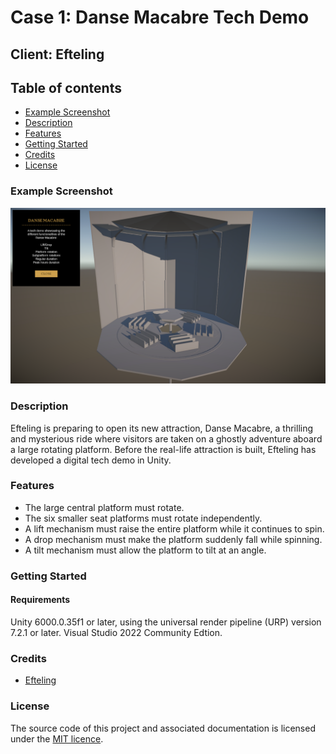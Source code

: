 # Case 1: Danse Macabre Tech Demo
## Client: Efteling

## Table of contents
- [Example Screenshot](#example-screenshot)
- [Description](#description)
- [Features](#features)
- [Getting Started](#getting-started)
- [Credits](#credits)
- [License](#license) 

### Example Screenshot
![alt text](Assets/Images/dansemacabre-screencap-01.png)
    
### Description
Efteling is preparing to open its new attraction, Danse Macabre, a thrilling and mysterious ride where visitors are taken on a ghostly adventure aboard a large rotating platform. Before the real-life attraction is built, Efteling has developed a digital tech demo in Unity.

### Features
- The large central platform must rotate.
- The six smaller seat platforms must rotate independently.
- A lift mechanism must raise the entire platform while it continues to spin.
- A drop mechanism must make the platform suddenly fall while spinning.
- A tilt mechanism must allow the platform to tilt at an angle.

### Getting Started
#### Requirements
Unity 6000.0.35f1 or later, using the universal render pipeline (URP) version 7.2.1 or later.
Visual Studio 2022 Community Edtion.

### Credits
- [Efteling](https://www.efteling.com/nl) 

### License
The source code of this project and associated documentation is licensed under the [MIT licence](https://choosealicense.com/licenses/mit/).
